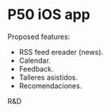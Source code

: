 P50 iOS app
===========

Proposed features:
 * RSS feed ereader (news).
 * Calendar.
 * Feedback.
 * Talleres asistidos.
 * Recomendaciones.


R&D